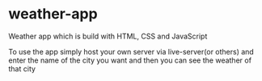 # weather-app
Weather app which is build with HTML, CSS and JavaScript

To use the app simply host your own server via live-server(or others) and enter the name of the city you want and then you can see the weather of that city
